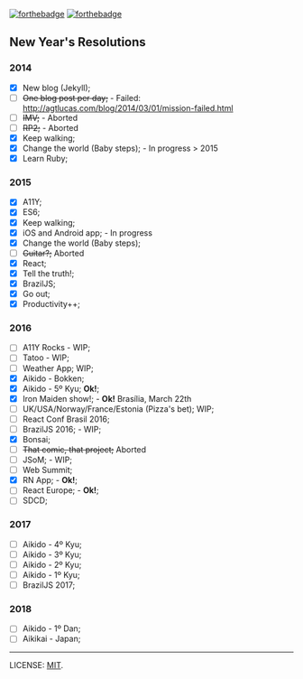 [![forthebadge](http://forthebadge.com/images/badges/uses-badges.svg)](http://forthebadge.com) [![forthebadge](http://forthebadge.com/images/badges/uses-git.svg)](http://forthebadge.com)

## New Year's Resolutions

### 2014

- [x] New blog (Jekyll);
- [ ] ~~One blog post per day;~~ - Failed: http://agtlucas.com/blog/2014/03/01/mission-failed.html
- [ ] ~~IMV;~~ - Aborted
- [ ] ~~RP2;~~ - Aborted
- [x] Keep walking;
- [x] Change the world (Baby steps); - In progress > 2015
- [x] Learn Ruby;

### 2015

- [x] A11Y;
- [x] ES6;
- [x] Keep walking;
- [x] iOS and Android app; - In progress
- [x] Change the world (Baby steps);
- [ ] ~~Guitar?;~~ Aborted
- [x] React;
- [x] Tell the truth!;
- [x] BrazilJS;
- [x] Go out;
- [x] Productivity++;

### 2016

- [ ] A11Y Rocks - WIP;
- [ ] Tatoo - WIP;
- [ ] Weather App; WIP;
- [x] Aikido - Bokken;
- [x] Aikido - 5º Kyu; **Ok!**;
- [x] Iron Maiden show!; - **Ok!** Brasília, March 22th
- [ ] UK/USA/Norway/France/Estonia (Pizza's bet); WIP;
- [ ] React Conf Brasil 2016;
- [ ] BrazilJS 2016; - WIP;
- [x] Bonsai;
- [ ] ~~That comic, that project;~~ Aborted
- [ ] JSoM; - WIP;
- [ ] Web Summit;
- [x] RN App; - **Ok!**;
- [ ] React Europe; - **Ok!**;
- [ ] SDCD;

### 2017

- [ ] Aikido - 4º Kyu;
- [ ] Aikido - 3º Kyu;
- [ ] Aikido - 2º Kyu;
- [ ] Aikido - 1º Kyu;
- [ ] BrazilJS 2017;

### 2018

- [ ] Aikido - 1º Dan;
- [ ] Aikikai - Japan;

---

LICENSE: [MIT](http://mit.lucas.ninja).
